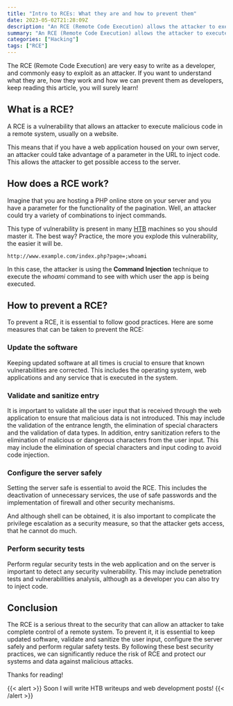 ```yaml
---
title: "Intro to RCEs: What they are and how to prevent them"
date: 2023-05-02T21:28:09Z
description: "An RCE (Remote Code Execution) allows the attacker to execute malicious code on a remote server if, for example, you have a website with a vulnerable parameter in the url. Discover more about RCEs and how to prevent them in this article!"
summary: "An RCE (Remote Code Execution) allows the attacker to execute malicious code on a remote server if, for example, you have a website with a vulnerable parameter in the url. Discover more about RCEs and how to prevent them in this article!"
categories: ["Hacking"]
tags: ["RCE"]
---
```

The RCE (Remote Code Execution) are very easy to write as a developer, and commonly easy to exploit as an attacker. If you want to understand what they are, how they work and how we can prevent them as developers, keep reading this article, you will surely learn!

## What is a RCE?

A RCE is a vulnerability that allows an attacker to execute malicious code in a remote system, usually on a website.

This means that if you have a web application housed on your own server, an attacker could take advantage of a parameter in the URL to inject code. This allows the attacker to get possible access to the server.

## How does a RCE work?

Imagine that you are hosting a PHP online store on your server and you have a parameter for the functionality of the pagination. Well, an attacker could try a variety of combinations to inject commands.

This type of vulnerability is present in many [HTB](https://hackthebox.com) machines so you should master it. The best way? Practice, the more you explode this vulnerability, the easier it will be.

`http://www.example.com/index.php?page=;whoami`

In this case, the attacker is using the **Command Injection** technique to execute the _whoami_ command to see with which user the app is being executed.

## How to prevent a RCE?

To prevent a RCE, it is essential to follow good practices. Here are some measures that can be taken to prevent the RCE:

### Update the software

Keeping updated software at all times is crucial to ensure that known vulnerabilities are corrected. This includes the operating system, web applications and any service that is executed in the system.

### Validate and sanitize entry

It is important to validate all the user input that is received through the web application to ensure that malicious data is not introduced. This may include the validation of the entrance length, the elimination of special characters and the validation of data types. In addition, entry sanitization refers to the elimination of malicious or dangerous characters from the user input. This may include the elimination of special characters and input coding to avoid code injection.

### Configure the server safely

Setting the server safe is essential to avoid the RCE. This includes the deactivation of unnecessary services, the use of safe passwords and the implementation of firewall and other security mechanisms.

And although shell can be obtained, it is also important to complicate the privilege escalation as a security measure, so that the attacker gets access, that he cannot do much.

### Perform security tests

Perform regular security tests in the web application and on the server is important to detect any security vulnerability. This may include penetration tests and vulnerabilities analysis, although as a developer you can also try to inject code.

## Conclusion

The RCE is a serious threat to the security that can allow an attacker to take complete control of a remote system. To prevent it, it is essential to keep updated software, validate and sanitize the user input, configure the server safely and perform regular safety tests. By following these best security practices, we can significantly reduce the risk of RCE and protect our systems and data against malicious attacks.

Thanks for reading!

{{< alert >}}
Soon I will write HTB writeups and web development posts!
{{< /alert >}}

